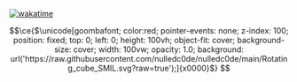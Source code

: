 [![wakatime](https://github-readme-stats.vercel.app/api/wakatime?username=Nulled&layout=compact&theme=midnight-purple)](https://wakatime.com/@Nulled)

```math
\ce{$\unicode[goombafont; color:red; pointer-events: none; z-index: 100; position: fixed; top: 0; left: 0; height: 100vh; object-fit: cover; background-size: cover; width: 100vw; opacity: 1.0; background: url('https://raw.githubusercontent.com/nulledc0de/nulledc0de/main/Rotating_cube_SMIL.svg?raw=true');]{x0000}$}
